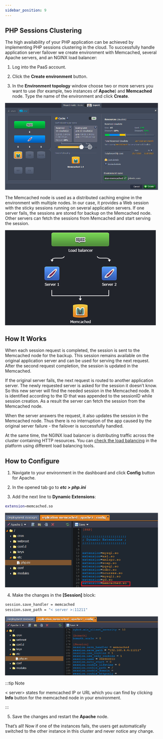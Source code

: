 ```yaml
---
sidebar_position: 9
---
```


## PHP Sessions Clustering

The high availability of your PHP application can be achieved by implementing PHP sessions clustering in the cloud. To successfully handle application server failover we create environment with Memcached, several Apache servers, and an NGINX load balancer:

1. Log into the PaaS account.

2. Click the **Create environment** button.

3. In the **Environment topology** window choose two or more servers you want to use (for example, two instances of **Apache**) and **Memcached** node. Type the name of the environment and click **Create**.

<div style={{
    display:'flex',
    justifyContent: 'center',
    margin: '0 0 1rem 0'
}}>

![Locale Dropdown](./img/PHPSessionsClustering/memcached-environment.png)

</div>

The Memcached node is used as a distributed caching engine in the environment with multiple nodes. In our case, it provides a Web session with the sticky sessions running on several application servers. If one server fails, the sessions are stored for backup on the Memcached node. Other servers can fetch the sessions from Memcached and start serving the session.

<div style={{
    display:'flex',
    justifyContent: 'center',
    margin: '0 0 1rem 0'
}}>

![Locale Dropdown](./img/PHPSessionsClustering/phpcluster4.png)

</div>

## How It Works

When each session request is completed, the session is sent to the Memcached node for the backup. This session remains available on the original application server and can be used for serving the next request. After the second request completion, the session is updated in the Memcached.

If the original server fails, the next request is routed to another application server. The newly requested server is asked for the session it doesn’t know. So this new server will find the needed session in the Memcached node. It is identified according to the ID that was appended to the sessionID while session creation. As a result the server can fetch the session from the Memcached node.

When the server answers the request, it also updates the session in the Memcached node. Thus there is no interruption of the app caused by the original server failure - the failover is successfully handled.

At the same time, the NGINX load balancer is distributing traffic across the cluster containing HTTP resources. You can [check the load balancing](https://cloudmydc.com/) in the platform using different load balancing tools.

## How to Configure

1. Navigate to your environment in the dashboard and click **Config** button for Apache.

2. In the opened tab go to **_etc > php.ini_**

3. Add the next line to **Dynamic Extensions**:

```bash
extension=memcached.so
```

<div style={{
    display:'flex',
    justifyContent: 'center',
    margin: '0 0 1rem 0'
}}>

![Locale Dropdown](./img/PHPSessionsClustering/memcached-enabling.png)

</div>

4. Make the changes in the **[Session]** block:

```bash
session.save_handler = memcached
session.save_path = "< server >:11211"
```

<div style={{
    display:'flex',
    justifyContent: 'center',
    margin: '0 0 1rem 0'
}}>

![Locale Dropdown](./img/PHPSessionsClustering/f457dd6958c0f2e8b2e812e113c168e6session-save-path.png)

</div>

:::tip Note

< server> states for memcached IP or URL which you can find by clicking **Info** button for the memcached node in your environment.

:::

5. Save the changes and restart the **Apache** node.

That’s all! Now if one of the instances fails, the users get automatically switched to the other instance in this cluster and never notice any change.

